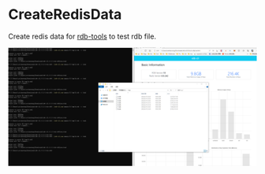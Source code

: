 # CreateRedisData

Create redis data for [rdb-tools](https://github.com/catcherwong/rdb-tools) to test rdb file.

![](./rdb-tools.png)